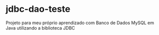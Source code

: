 # jdbc-dao-teste
Projeto para meu próprio aprendizado com Banco de Dados MySQL em Java utilizando a biblioteca JDBC
